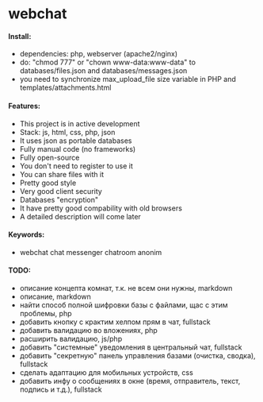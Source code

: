 # webchat

#### Install:

- dependencies: php, webserver (apache2/nginx)
- do: "chmod 777" or "chown www-data:www-data" to databases/files.json and databases/messages.json
- you need to synchronize max_upload_file size variable in PHP and templates/attachments.html

#### Features:

- This project is in active development
- Stack: js, html, css, php, json
- It uses json as portable databases
- Fully manual code (no frameworks)
- Fully open-source
- You don't need to register to use it
- You can share files with it
- Pretty good style
- Very good client security
- Databases "encryption"
- It have pretty good compability with old browsers
- A detailed description will come later

#### Keywords:

- webchat chat messenger chatroom anonim

#### TODO:

- описание концепта комнат, т.к. не всем они нужны, markdown
- описание, markdown
- найти способ полной шифровки базы с файлами, щас с этим проблемы, php
- добавить кнопку с крактим хелпом прям в чат, fullstack
- добавить валидацию во вложениях, php
- расширить валидацию, js/php
- добавить "системные" уведомления в центральный чат, fullstack
- добавить "секретную" панель управления базами (очистка, сводка), fullstack
- сделать адаптацию для мобильных устройств, css
- добавить инфу о сообщениях в окне (время, отправитель, текст, подпись и т.д.), fullstack
